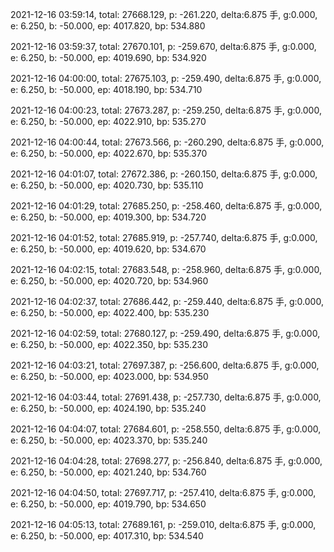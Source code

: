 2021-12-16 03:59:14, total: 27668.129, p: -261.220, delta:6.875 手, g:0.000, e: 6.250, b: -50.000, ep: 4017.820, bp: 534.880

2021-12-16 03:59:37, total: 27670.101, p: -259.670, delta:6.875 手, g:0.000, e: 6.250, b: -50.000, ep: 4019.690, bp: 534.920

2021-12-16 04:00:00, total: 27675.103, p: -259.490, delta:6.875 手, g:0.000, e: 6.250, b: -50.000, ep: 4018.190, bp: 534.710

2021-12-16 04:00:23, total: 27673.287, p: -259.250, delta:6.875 手, g:0.000, e: 6.250, b: -50.000, ep: 4022.910, bp: 535.270

2021-12-16 04:00:44, total: 27673.566, p: -260.290, delta:6.875 手, g:0.000, e: 6.250, b: -50.000, ep: 4022.670, bp: 535.370

2021-12-16 04:01:07, total: 27672.386, p: -260.150, delta:6.875 手, g:0.000, e: 6.250, b: -50.000, ep: 4020.730, bp: 535.110

2021-12-16 04:01:29, total: 27685.250, p: -258.460, delta:6.875 手, g:0.000, e: 6.250, b: -50.000, ep: 4019.300, bp: 534.720

2021-12-16 04:01:52, total: 27685.919, p: -257.740, delta:6.875 手, g:0.000, e: 6.250, b: -50.000, ep: 4019.620, bp: 534.670

2021-12-16 04:02:15, total: 27683.548, p: -258.960, delta:6.875 手, g:0.000, e: 6.250, b: -50.000, ep: 4020.720, bp: 534.960

2021-12-16 04:02:37, total: 27686.442, p: -259.440, delta:6.875 手, g:0.000, e: 6.250, b: -50.000, ep: 4022.400, bp: 535.230

2021-12-16 04:02:59, total: 27680.127, p: -259.490, delta:6.875 手, g:0.000, e: 6.250, b: -50.000, ep: 4022.350, bp: 535.230

2021-12-16 04:03:21, total: 27697.387, p: -256.600, delta:6.875 手, g:0.000, e: 6.250, b: -50.000, ep: 4023.000, bp: 534.950

2021-12-16 04:03:44, total: 27691.438, p: -257.730, delta:6.875 手, g:0.000, e: 6.250, b: -50.000, ep: 4024.190, bp: 535.240

2021-12-16 04:04:07, total: 27684.601, p: -258.550, delta:6.875 手, g:0.000, e: 6.250, b: -50.000, ep: 4023.370, bp: 535.240

2021-12-16 04:04:28, total: 27698.277, p: -256.840, delta:6.875 手, g:0.000, e: 6.250, b: -50.000, ep: 4021.240, bp: 534.760

2021-12-16 04:04:50, total: 27697.717, p: -257.410, delta:6.875 手, g:0.000, e: 6.250, b: -50.000, ep: 4019.790, bp: 534.650

2021-12-16 04:05:13, total: 27689.161, p: -259.010, delta:6.875 手, g:0.000, e: 6.250, b: -50.000, ep: 4017.310, bp: 534.540